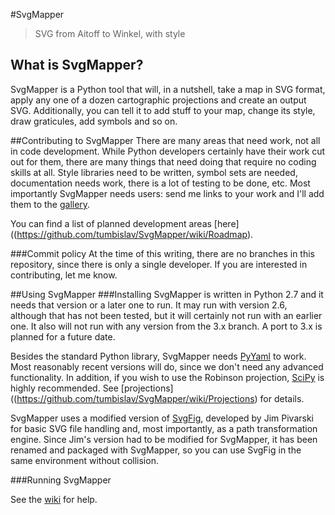 #SvgMapper

> SVG from Aitoff to Winkel, with style


## What is SvgMapper?
SvgMapper is a Python tool that will, in a nutshell, take a map in SVG format, apply any one of a dozen cartographic 
projections and create an output SVG. Additionally, you can tell it to add stuff to your map, change its style, 
draw graticules, add symbols and so on.

##Contributing to SvgMapper
There are many areas that need work, not all in code development. While Python developers certainly have their work
cut out for them, there are many things that need doing that require no coding skills at all. Style libraries need to 
be written, symbol sets are needed, documentation needs work, there is a lot of testing to be done, etc. Most 
importantly SvgMapper needs users: send me links to your work and I'll add them to the 
[gallery](https://github.com/tumbislav/SvgMapper/wiki/Samples-and-tests#gallery).
 
You can find a list of planned development areas [here]((https://github.com/tumbislav/SvgMapper/wiki/Roadmap).

###Commit policy
At the time of this writing, there are no branches in this repository, since there is only a single developer. If you
are interested in contributing, let me know.

##Using SvgMapper 
###Installing
SvgMapper is written in Python 2.7 and it needs that version or a later one to run. It may run with version 2.6,
although that has not been tested, but it will certainly not run with an earlier one. It also will not run
with any version from the 3.x branch. A port to 3.x is planned for a future date.

Besides the standard Python library, SvgMapper needs [PyYaml](http://pyyaml.org/) to work. Most reasonably recent 
versions will do, since we don't need any advanced functionality. In addition, if you wish to use the Robinson 
projection, [SciPy](http://www.scipy.org/) is highly recommended. See 
[projections]((https://github.com/tumbislav/SvgMapper/wiki/Projections) for details.

SvgMapper uses a modified version of [SvgFig](http://code.google.com/p/svgfig/), developed by Jim Pivarski for basic 
SVG file handling and, most importantly, as a path transformation engine. Since Jim's version had to be modified for 
SvgMapper, it has been renamed and packaged with SvgMapper, so you can use SvgFig in the same environment 
without collision.

###Running SvgMapper

See the [wiki](https://github.com/tumbislav/SvgMapper/wiki/Running) for help.

